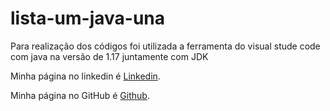 # lista-um-java-una
Para realização dos códigos foi utilizada a ferramenta do visual stude code com java na versão de 1.17 juntamente com JDK

Minha página no linkedin é [Linkedin](https://www.linkedin.com/jobs/view/3557408565/).

Minha página no GitHub é [Github](https://github.com/JoaoVictor347).

